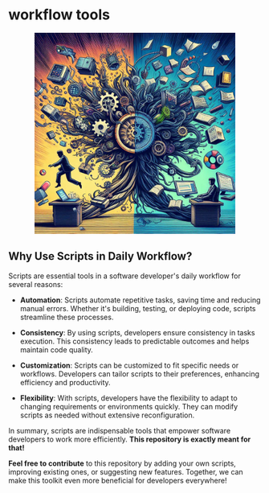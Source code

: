 # workflow tools

<div style="text-align:center;">
    <img src="./logo.png" alt="Project Image" width="400" height="400"/>
</div>

## Why Use Scripts in Daily Workflow?

Scripts are essential tools in a software developer's daily workflow for several reasons:

- **Automation**: Scripts automate repetitive tasks, saving time and reducing manual errors. Whether it's building, testing, or deploying code, scripts streamline these processes.

- **Consistency**: By using scripts, developers ensure consistency in tasks execution. This consistency leads to predictable outcomes and helps maintain code quality.

- **Customization**: Scripts can be customized to fit specific needs or workflows. Developers can tailor scripts to their preferences, enhancing efficiency and productivity.

- **Flexibility**: With scripts, developers have the flexibility to adapt to changing requirements or environments quickly. They can modify scripts as needed without extensive reconfiguration.

In summary, scripts are indispensable tools that empower software developers to work more efficiently. **This repository is exactly meant for that!**

**Feel free to contribute** to this repository by adding your own scripts, improving existing ones, or suggesting new features. Together, we can make this toolkit even more beneficial for developers everywhere!
